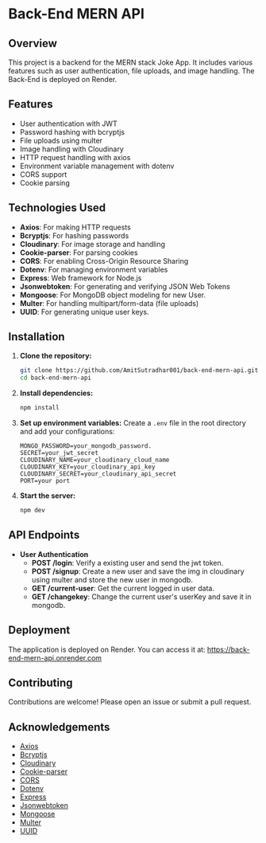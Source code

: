 # Back-End MERN API

## Overview

This project is a backend for the MERN stack Joke App. It includes various features such as user authentication, file uploads, and image handling. The Back-End is deployed on Render.

## Features

- User authentication with JWT
- Password hashing with bcryptjs
- File uploads using multer
- Image handling with Cloudinary
- HTTP request handling with axios
- Environment variable management with dotenv
- CORS support
- Cookie parsing

## Technologies Used

- **Axios**: For making HTTP requests
- **Bcryptjs**: For hashing passwords
- **Cloudinary**: For image storage and handling
- **Cookie-parser**: For parsing cookies
- **CORS**: For enabling Cross-Origin Resource Sharing
- **Dotenv**: For managing environment variables
- **Express**: Web framework for Node.js
- **Jsonwebtoken**: For generating and verifying JSON Web Tokens
- **Mongoose**: For MongoDB object modeling for new User.
- **Multer**: For handling multipart/form-data (file uploads)
- **UUID**: For generating unique user keys.

## Installation

1. **Clone the repository:**
    ```bash
    git clone https://github.com/AmitSutradhar001/back-end-mern-api.git
    cd back-end-mern-api
    ```

2. **Install dependencies:**
    ```bash
    npm install
    ```

3. **Set up environment variables:**
    Create a `.env` file in the root directory and add your configurations:
    ```env
    MONGO_PASSWORD=your_mongodb_password. 
    SECRET=your_jwt_secret
    CLOUDINARY_NAME=your_cloudinary_cloud_name
    CLOUDINARY_KEY=your_cloudinary_api_key
    CLOUDINARY_SECRET=your_cloudinary_api_secret
    PORT=your port
    ```

4. **Start the server:**
    ```bash
    npm dev
    ```

## API Endpoints

- **User Authentication**
    - **POST /login**: Verify a existing user and send the jwt token.
    - **POST /signup**: Create a new user and save the img in cloudinary using multer and store the new user in mongodb. 
    - **GET /current-user**: Get the current logged in user data.
    - **GET /changekey**: Change the current user's userKey and save it in mongodb.


## Deployment

The application is deployed on Render. You can access it at: https://back-end-mern-api.onrender.com

## Contributing

Contributions are welcome! Please open an issue or submit a pull request.

## Acknowledgements

- [Axios](https://axios-http.com/)
- [Bcryptjs](https://github.com/dcodeIO/bcrypt.js)
- [Cloudinary](https://cloudinary.com/)
- [Cookie-parser](https://github.com/expressjs/cookie-parser)
- [CORS](https://github.com/expressjs/cors)
- [Dotenv](https://github.com/motdotla/dotenv)
- [Express](https://expressjs.com/)
- [Jsonwebtoken](https://github.com/auth0/node-jsonwebtoken)
- [Mongoose](https://mongoosejs.com/)
- [Multer](https://github.com/expressjs/multer)
- [UUID](https://github.com/uuidjs/uuid)
